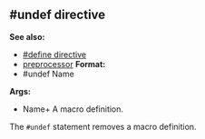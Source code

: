 ## #undef directive
**See also:**
+   [#define directive](/ref/DM/preprocessor/define.md) 
+   [preprocessor](/ref/DM/preprocessor.md) <!-- -->
**Format:**
+   #undef Name
<!-- -->
**Args:**
+   Name+ A macro definition.


The `#undef` statement removes a macro definition.